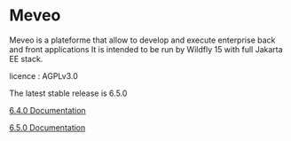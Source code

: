 Meveo
=====

Meveo is a plateforme that allow to develop and execute enterprise back and front applications
It is intended to be run by Wildfly 15 with full Jakarta EE stack.

licence : AGPLv3.0

The latest stable release is 6.5.0

[6.4.0 Documentation](6.4)

[6.5.0 Documentation](6.5)
